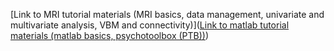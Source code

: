 [Link to MRI tutorial materials (MRI basics, data management, univariate and multivariate analysis, VBM and connectivity)]([Link to matlab tutorial materials (matlab basics, psychotoolbox (PTB))](https://drive.switch.ch/index.php/s/vrB3i0fqasWt8ZU))

